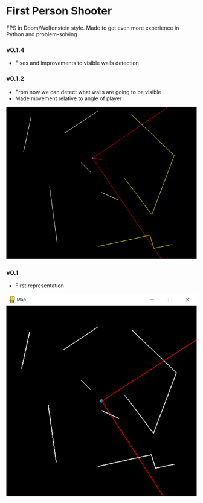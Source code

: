 # First Person Shooter
FPS in Doom/Wolfenstein style.
Made to get even more experience in Python and problem-solving

### v0.1.4
- Fixes and improvements to visible walls detection

### v0.1.2
- From now we can detect what walls are going to be visible
- Made movement relative to angle of player

![](ReadMe_Images/v0.1.2.png)

### v0.1
- First representation

![](ReadMe_Images/v0.1.png)
 
